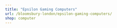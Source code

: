 ```yaml
---
title: "Epsilon Gaming Computers"
url: /bloomsbury-london/epsilon-gaming-computers/
shop: computer
---
```

